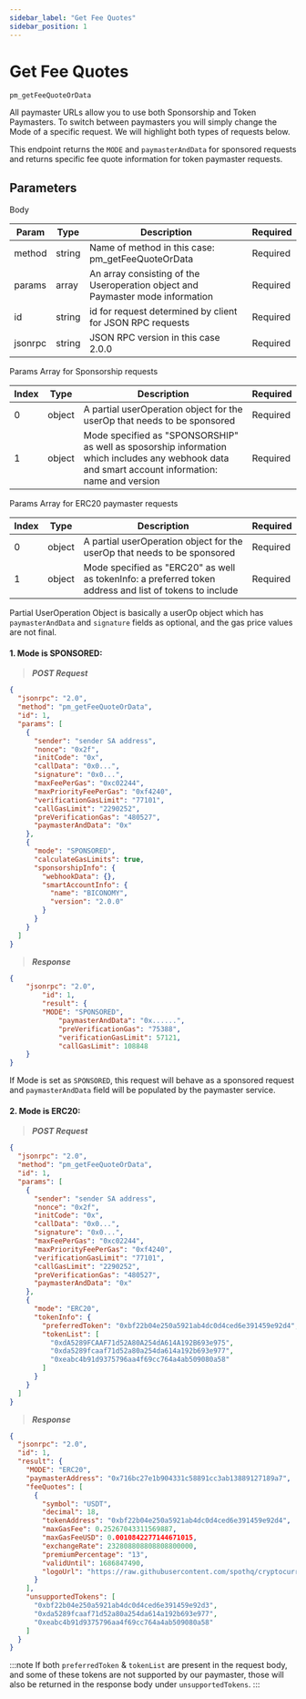 ```yaml
---
sidebar_label: "Get Fee Quotes"
sidebar_position: 1
---
```


# Get Fee Quotes
`pm_getFeeQuoteOrData`

All paymaster URLs allow you to use both Sponsorship and Token Paymasters. To switch between paymasters you will simply change the Mode of a specific request. We will highlight both types of requests below.

This endpoint returns the `MODE` and `paymasterAndData` for sponsored requests and returns specific fee quote information for token paymaster requests.

## Parameters

Body

| Param   | Type   | Description                                                                    | Required |
| ------- | ------ | ------------------------------------------------------------------------------ | -------- |
| method  | string | Name of method in this case: pm_getFeeQuoteOrData                              | Required |
| params  | array  | An array consisting of the Useroperation object and Paymaster mode information | Required |
| id      | string | id for request determined by client for JSON RPC requests                      | Required |
| jsonrpc | string | JSON RPC version in this case 2.0.0                                            | Required |

Params Array for Sponsorship requests

| Index | Type   | Description                                                                                                                                       | Required |
| ----- | ------ | ------------------------------------------------------------------------------------------------------------------------------------------------- | -------- |
| 0     | object | A partial userOperation object for the userOp that needs to be sponsored                                                                          | Required |
| 1     | object | Mode specified as "SPONSORSHIP" as well as sposorship information which includes any webhook data and smart account information: name and version | Required |

Params Array for ERC20 paymaster requests

| Index | Type   | Description                                                                                             | Required |
| ----- | ------ | ------------------------------------------------------------------------------------------------------- | -------- |
| 0     | object | A partial userOperation object for the userOp that needs to be sponsored                                | Required |
| 1     | object | Mode specified as "ERC20" as well as tokenInfo: a preferred token address and list of tokens to include | Required |

Partial UserOperation Object is basically a userOp object which has `paymasterAndData` and `signature` fields as optional, and the gas price values are not final.


#### 1. Mode is **SPONSORED**:

> **_POST Request_**

```json
{
  "jsonrpc": "2.0",
  "method": "pm_getFeeQuoteOrData",
  "id": 1,
  "params": [
    {
      "sender": "sender SA address",
      "nonce": "0x2f",
      "initCode": "0x",
      "callData": "0x0...",
      "signature": "0x0...",
      "maxFeePerGas": "0xc02244",
      "maxPriorityFeePerGas": "0xf4240",
      "verificationGasLimit": "77101",
      "callGasLimit": "2290252",
      "preVerificationGas": "480527",
      "paymasterAndData": "0x"
    },
    {
      "mode": "SPONSORED",
      "calculateGasLimits": true,
      "sponsorshipInfo": {
        "webhookData": {},
        "smartAccountInfo": {
          "name": "BICONOMY",
          "version": "2.0.0"
        }
      }
    }
  ]
}
```

> **_Response_**

```json
{
    "jsonrpc": "2.0",
        "id": 1,
        "result": {
        "MODE": "SPONSORED",
            "paymasterAndData": "0x......",
            "preVerificationGas": "75388",
            "verificationGasLimit": 57121,
            "callGasLimit": 108848
    }
}
```
If Mode is set as `SPONSORED`, this request will behave as a sponsored request and `paymasterAndData` field will be populated by the paymaster service.

#### 2. Mode is **ERC20**:

> **_POST Request_**

```json
{
  "jsonrpc": "2.0",
  "method": "pm_getFeeQuoteOrData",
  "id": 1,
  "params": [
    {
      "sender": "sender SA address",
      "nonce": "0x2f",
      "initCode": "0x",
      "callData": "0x0...",
      "signature": "0x0...",
      "maxFeePerGas": "0xc02244",
      "maxPriorityFeePerGas": "0xf4240",
      "verificationGasLimit": "77101",
      "callGasLimit": "2290252",
      "preVerificationGas": "480527",
      "paymasterAndData": "0x"
    },
    {
      "mode": "ERC20",
      "tokenInfo": {
        "preferredToken": "0xbf22b04e250a5921ab4dc0d4ced6e391459e92d4",
        "tokenList": [
          "0xdA5289FCAAF71d52A80A254dA614A192B693e975",
          "0xda5289fcaaf71d52a80a254da614a192b693e977",
          "0xeabc4b91d9375796aa4f69cc764a4ab509080a58"
        ]
      }
    }
  ]
}
```

> **_Response_**

```json
{
  "jsonrpc": "2.0",
  "id": 1,
  "result": {
    "MODE": "ERC20",
    "paymasterAddress": "0x716bc27e1b904331c58891cc3ab13889127189a7",
    "feeQuotes": [
      {
        "symbol": "USDT",
        "decimal": 18,
        "tokenAddress": "0xbf22b04e250a5921ab4dc0d4ced6e391459e92d4",
        "maxGasFee": 0.25267043311569887,
        "maxGasFeeUSD": 0.0010842277144671015,
        "exchangeRate": 232808808808808800000,
        "premiumPercentage": "13",
        "validUntil": 1686847490,
        "logoUrl": "https://raw.githubusercontent.com/spothq/cryptocurrency-icons/master/128/color/usdt.png"
      }
    ],
    "unsupportedTokens": [
      "0xbf22b04e250a5921ab4dc0d4ced6e391459e92d3",
      "0xda5289fcaaf71d52a80a254da614a192b693e977",
      "0xeabc4b91d9375796aa4f69cc764a4ab509080a58"
    ]
  }
}
```

:::note
If both `preferredToken` & `tokenList` are present in the request body, and some of these tokens are not supported by our paymaster, those will also be returned in the response body under `unsupportedTokens`.
:::
